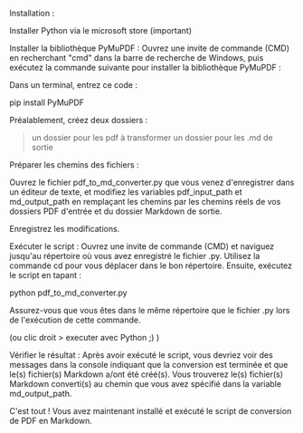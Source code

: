 Installation :


Installer Python via le microsoft store (important)


Installer la bibliothèque PyMuPDF :
Ouvrez une invite de commande (CMD) en recherchant "cmd" dans la barre de recherche de Windows, puis exécutez la commande suivante pour installer la bibliothèque PyMuPDF :

Dans un terminal, entrez ce code :

pip install PyMuPDF

Préalablement, créez deux dossiers :
> un dossier pour les pdf à transformer
> un dossier pour les .md de sortie

Préparer les chemins des fichiers :

Ouvrez le fichier pdf_to_md_converter.py que vous venez d'enregistrer dans un éditeur de texte, et modifiez les variables pdf_input_path et md_output_path en remplaçant les chemins par les chemins réels de vos dossiers PDF d'entrée et du dossier Markdown de sortie.

Enregistrez les modifications. 

Exécuter le script :
Ouvrez une invite de commande (CMD) et naviguez jusqu'au répertoire où vous avez enregistré le fichier .py. Utilisez la commande cd pour vous déplacer dans le bon répertoire. Ensuite, exécutez le script en tapant :

python pdf_to_md_converter.py

Assurez-vous que vous êtes dans le même répertoire que le fichier .py lors de l'exécution de cette commande.

(ou clic droit > executer avec Python  ;) )

Vérifier le résultat :
Après avoir exécuté le script, vous devriez voir des messages dans la console indiquant que la conversion est terminée et que le(s) fichier(s) Markdown a/ont été créé(s). Vous trouverez le(s) fichier(s) Markdown converti(s) au chemin que vous avez spécifié dans la variable md_output_path.

C'est tout ! Vous avez maintenant installé et exécuté le script de conversion de PDF en Markdown.